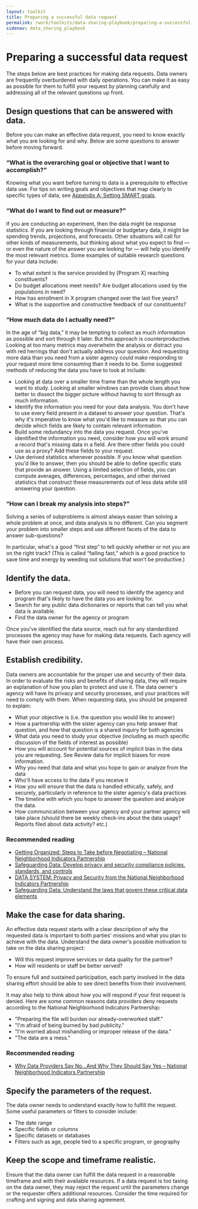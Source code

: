 ```yaml
---
layout: toolkit
title: Preparing a successful data request
permalink: /work/toolkits/data-sharing-playbook/preparing-a-successful-data-request
sidenav: data_sharing_playbook
---
```


# Preparing a successful data request

The steps below are best practices for making data requests. Data owners are frequently overburdened with daily operations. You can make it as easy as possible for them to fulfill your request by planning carefully and addressing all of the relevant questions up front.

## Design questions that can be answered with data.
Before you can make an effective data request, you need to know exactly what you are looking for and why. Below are some questions to answer before moving forward.

### “What is the overarching goal or objective that I want to accomplish?”
Knowing what you want before turning to data is a prerequisite to effective data use. For tips on writing goals and objectives that map clearly to specific types of data, see [Appendix A: Setting SMART goals](/work/toolkits/data-sharing-playbook/appendix-a-setting-smart-goals).

### “What do I want to find out or measure?”
If you are conducting an experiment, then the data might be response statistics. If you are looking through financial or budgetary data, it might be spending trends, projections, and forecasts. Other situations will call for other kinds of measurements, but thinking about what you expect to find — or even the nature of the answer you are looking for — will help you identify the most relevant metrics. Some examples of suitable research questions for your data include:

- To what extent is the service provided by [Program X] reaching constituents?
- Do budget allocations meet needs? Are budget allocations used by the populations in need?
- How has enrollment in X program changed over the last five years?
- What is the supportive and constructive feedback of our constituents?

### “How much data do I actually need?”
In the age of “big data,” it may be tempting to collect as much information as possible and sort through it later. But this approach is counterproductive. Looking at too many metrics may overwhelm the analysis or distract you with red herrings that don't actually address your question. And requesting more data than you need from a sister agency could make responding to your request more time consuming than it needs to be. Some suggested methods of reducing the data you have to look at include:

- Looking at data over a smaller time frame than the whole length you want to study. Looking at smaller windows can provide clues about how better to dissect the bigger picture without having to sort through as much information.
- Identify the information you need for your data analysis. You don't have to use every field present in a dataset to answer your question. That's why it's imperative to know what you'd like to measure so that you can decide which fields are likely to contain relevant information.
- Build some redundancy into the data you request. Once you've identified the information you need, consider how you will work around a record that's missing data in a field. Are there other fields you could use as a proxy? Add these fields to your request.
- Use derived statistics whenever possible. If you know what question you'd like to answer, then you should be able to define specific stats that provide an answer. Using a limited selection of fields, you can compute averages, differences, percentages, and other derived statistics that construct these measurements out of less data while still answering your question.

### “How can I break my analysis into steps?”
Solving a series of subproblems is almost always easier than solving a whole problem at once, and data analysis is no different. Can you segment your problem into smaller steps and use different facets of the data to answer sub-questions?

In particular, what's a good “first step” to tell quickly whether or not you are on the right track? (This is called “failing fast,” which is a good practice to save time and energy by weeding out solutions that won't be productive.)

## Identify the data.
- Before you can request data, you will need to identify the agency and program that's likely to have the data you are looking for.
- Search for any public data dictionaries or reports that can tell you what data is available.
- Find the data owner for the agency or program

Once you've identified the data source, reach out for any standardized processes the agency may have for making data requests. Each agency will have their own process.

## Establish credibility.
Data owners are accountable for the proper use and security of their data. In order to evaluate the risks and benefits of sharing data, they will require an explanation of how you plan to protect and use it. The data owner's agency will have its privacy and security processes, and your practices will need to comply with them. When requesting data, you should be prepared to explain:

- What your objective is (i.e. the question you would like to answer)
- How a partnership with the sister agency can you help answer that question, and how that question is a shared inquiry for both agencies
- What data you need to study your objective (including as much specific discussion of the fields of interest as possible)
- How you will account for potential sources of implicit bias in the data you are requesting. See Review data for implicit biases for more information.
- Why you need that data and what you hope to gain or analyze from the data
- Who'll have access to the data if you receive it
- How you will ensure that the data is handled ethically, safely, and securely, particularly in reference to the sister agency's data practices
- The timeline with which you hope to answer the question and analyze the data.
- How communication between your agency and your partner agency will take place (should there be weekly check-ins about the data usage? Reports filed about data activity? etc.)

### Recommended reading

- [Getting Organized: Steps to Take before Negotiating – National Neighborhood Indicators Partnership](https://www.neighborhoodindicators.org/library/guides/getting-organized-steps-take-negotiating)
- [Safeguarding Data: Develop privacy and security compliance policies, standards, and controls](/work/toolkits/data-sharing-playbook/safeguarding-data#develop-privacy-and-security-compliance-policies-securities-and-controls)
- [DATA SYSTEM: Privacy and Security from the National Neighborhood Indicators Partnership](https://www.neighborhoodindicators.org/sites/default/files/publications/Example%20Data%20Security%20Plan.pdf)
- [Safeguarding Data: Understand the laws that govern these critical data elements](/work/toolkits/data-sharing-playbook/safeguarding-data#understand-the-laws-that-govern-critical-data-elements)

## Make the case for data sharing.

An effective data request starts with a clear description of why the requested data is important to both parties' missions and what you plan to achieve with the data. Understand the data owner's possible motivation to take on the data sharing project:

- Will this request improve services or data quality for the partner?
- How will residents or staff be better served?

To ensure full and sustained participation, each party involved in the data sharing effort should be able to see direct benefits from their involvement.

It may also help to think about how you will respond if your first request is denied. Here are some common reasons data providers deny requests according to the National Neighborhood Indicators Partnership:

- "Preparing the file will burden our already-overworked staff."
- "I'm afraid of being burned by bad publicity."
- "I'm worried about mishandling or improper release of the data."
- "The data are a mess."

### Recommended reading

- [Why Data Providers Say No...And Why They Should Say Yes – National Neighborhood Indicators Partnership](https://www.neighborhoodindicators.org/library/guides/why-data-providers-say-noand-why-they-should-say-yes)

## Specify the parameters of the request.

The data owner needs to understand exactly how to fulfill the request. Some useful parameters or filters to consider include:

- The date range
- Specific fields or columns  
- Specific datasets or databases
- Filters such as age, people tied to a specific program, or geography

## Keep the scope and timeframe realistic.

Ensure that the data owner can fulfill the data request in a reasonable timeframe and with their available resources. If a data request is too taxing on the data owner, they may reject the request until the parameters change or the requester offers additional resources. Consider the time required for crafting and signing and data sharing agreement.
